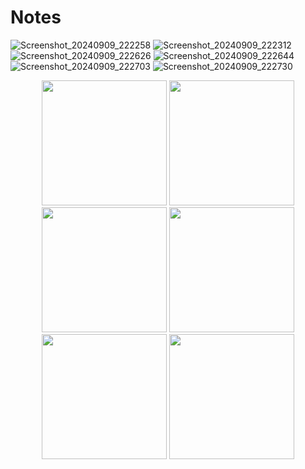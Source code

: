 # Notes

![Screenshot_20240909_222258]()
![Screenshot_20240909_222312](https://github.com/user-attachments/assets/d236f625-cbad-47b8-9ef5-8db12037a6f6)
![Screenshot_20240909_222626](https://github.com/user-attachments/assets/2857444d-c276-46e6-96ef-4ce1e245dba5)
![Screenshot_20240909_222644](https://github.com/user-attachments/assets/a95ec020-ae5e-4d2b-b9b3-6466635810f1)
![Screenshot_20240909_222703](https://github.com/user-attachments/assets/7e50acef-7cae-470e-abda-824ada92fd9b)
![Screenshot_20240909_222730](https://github.com/user-attachments/assets/18f33a07-5ace-409b-9063-ac4d19fcdfff)

<p align="center">
  <img src="https://github.com/user-attachments/assets/6838d73d-77ef-4014-a97f-45e920f517d2" width="200" />
  <img src="https://github.com/elbek-salimov/quiz_test_pro/assets/134255816/ee200927-c00b-401a-a9b4-68fee56eab96" width="200" />
  <img src="https://github.com/elbek-salimov/quiz_test_pro/assets/134255816/19fc15da-79e9-4a5e-8290-8d694d31a0c2" width="200" />
  <img src="https://github.com/elbek-salimov/quiz_test_pro/assets/134255816/a3068899-137d-4eb9-a106-69cdfbcaef73" width="200" />
  <img src="https://github.com/elbek-salimov/quiz_test_pro/assets/134255816/4eeeee81-f22a-42b1-9601-e39ab3adf621" width="200" />
  <img src="https://github.com/elbek-salimov/quiz_test_pro/assets/134255816/eea0e311-1030-4822-a66a-69c563fa37e1" width="200" />
</p>
